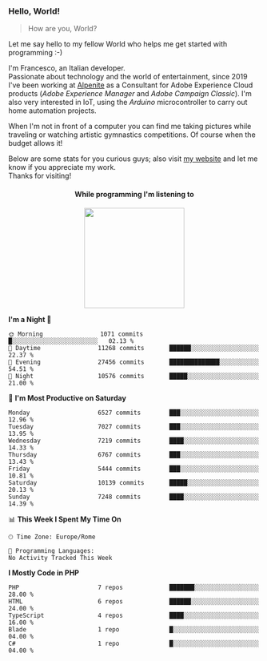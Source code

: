 ### Hello, World!

> How are you, World?

Let me say hello to my fellow World who helps me get started with programming :-)

I'm Francesco, an Italian developer.  
Passionate about technology and the world of entertainment, since 2019 I've been working at [Alpenite](https://www.alpenite.com) as a Consultant for Adobe Experience Cloud products (*Adobe Experience Manager* and *Adobe Campaign Classic*). I'm also very interested in IoT, using the *Arduino* microcontroller to carry out home automation projects.

When I'm not in front of a computer you can find me taking pictures while traveling or watching artistic gymnastics competitions. Of course when the budget allows it!

Below are some stats for you curious guys; also visit [my website](https://www.francescorega.eu) and let me know if you appreciate my work.  
Thanks for visiting!

<div align="center">
  <h4>While programming I'm listening to</h4>
  <a href="https://apps.francescorega.eu/now-playing/11147232609" target="_blank"><img src="https://apps.francescorega.eu/now-playing/11147232609" width="200"></a>
</div>

<!--START_SECTION:waka-->
**I'm a Night 🦉** 

```text
🌞 Morning                1071 commits        █░░░░░░░░░░░░░░░░░░░░░░░░   02.13 % 
🌆 Daytime                11268 commits       ██████░░░░░░░░░░░░░░░░░░░   22.37 % 
🌃 Evening                27456 commits       ██████████████░░░░░░░░░░░   54.51 % 
🌙 Night                  10576 commits       █████░░░░░░░░░░░░░░░░░░░░   21.00 % 
```
📅 **I'm Most Productive on Saturday** 

```text
Monday                   6527 commits        ███░░░░░░░░░░░░░░░░░░░░░░   12.96 % 
Tuesday                  7027 commits        ███░░░░░░░░░░░░░░░░░░░░░░   13.95 % 
Wednesday                7219 commits        ████░░░░░░░░░░░░░░░░░░░░░   14.33 % 
Thursday                 6767 commits        ███░░░░░░░░░░░░░░░░░░░░░░   13.43 % 
Friday                   5444 commits        ███░░░░░░░░░░░░░░░░░░░░░░   10.81 % 
Saturday                 10139 commits       █████░░░░░░░░░░░░░░░░░░░░   20.13 % 
Sunday                   7248 commits        ████░░░░░░░░░░░░░░░░░░░░░   14.39 % 
```


📊 **This Week I Spent My Time On** 

```text
🕑︎ Time Zone: Europe/Rome

💬 Programming Languages: 
No Activity Tracked This Week
```

**I Mostly Code in PHP** 

```text
PHP                      7 repos             ███████░░░░░░░░░░░░░░░░░░   28.00 % 
HTML                     6 repos             ██████░░░░░░░░░░░░░░░░░░░   24.00 % 
TypeScript               4 repos             ████░░░░░░░░░░░░░░░░░░░░░   16.00 % 
Blade                    1 repo              █░░░░░░░░░░░░░░░░░░░░░░░░   04.00 % 
C#                       1 repo              █░░░░░░░░░░░░░░░░░░░░░░░░   04.00 % 
```




<!--END_SECTION:waka-->
